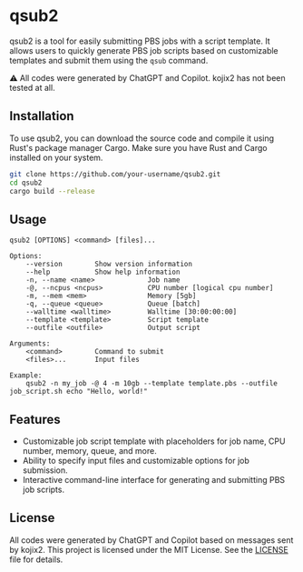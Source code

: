 # qsub2

qsub2 is a tool for easily submitting PBS jobs with a script template. It allows users to quickly generate PBS job scripts based on customizable templates and submit them using the `qsub` command.

:warning: All codes were generated by ChatGPT and Copilot. kojix2 has not been tested at all.

## Installation

To use qsub2, you can download the source code and compile it using Rust's package manager Cargo. Make sure you have Rust and Cargo installed on your system.

```bash
git clone https://github.com/your-username/qsub2.git
cd qsub2
cargo build --release
```

## Usage

```
qsub2 [OPTIONS] <command> [files]...

Options:
    --version        Show version information
    --help           Show help information
    -n, --name <name>             Job name
    -@, --ncpus <ncpus>           CPU number [logical cpu number]
    -m, --mem <mem>               Memory [5gb]
    -q, --queue <queue>           Queue [batch]
    --walltime <walltime>         Walltime [30:00:00:00]
    --template <template>         Script template
    --outfile <outfile>           Output script

Arguments:
    <command>        Command to submit
    <files>...       Input files

Example:
    qsub2 -n my_job -@ 4 -m 10gb --template template.pbs --outfile job_script.sh echo "Hello, world!"
```

## Features

- Customizable job script template with placeholders for job name, CPU number, memory, queue, and more.
- Ability to specify input files and customizable options for job submission.
- Interactive command-line interface for generating and submitting PBS job scripts.

## License

All codes were generated by ChatGPT and Copilot based on messages sent by kojix2.
This project is licensed under the MIT License. See the [LICENSE](LICENSE) file for details.
